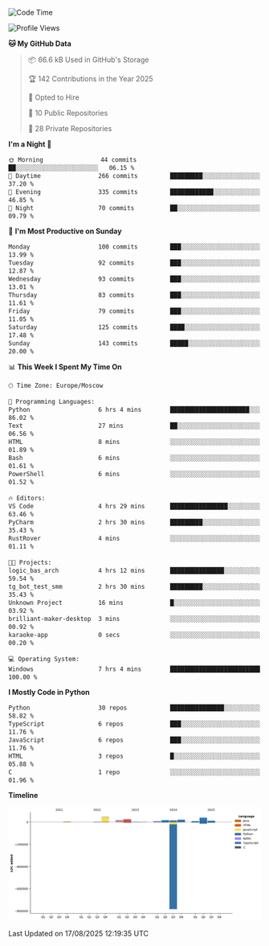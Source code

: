 <!--START_SECTION:waka-->
![Code Time](http://img.shields.io/badge/Code%20Time-785%20hrs%2015%20mins-blue)

![Profile Views](http://img.shields.io/badge/Profile%20Views-0-blue)

**🐱 My GitHub Data** 

> 📦 66.6 kB Used in GitHub's Storage 
 > 
> 🏆 142 Contributions in the Year 2025
 > 
> 💼 Opted to Hire
 > 
> 📜 10 Public Repositories 
 > 
> 🔑 28 Private Repositories 
 > 
**I'm a Night 🦉** 

```text
🌞 Morning                44 commits          ██░░░░░░░░░░░░░░░░░░░░░░░   06.15 % 
🌆 Daytime                266 commits         █████████░░░░░░░░░░░░░░░░   37.20 % 
🌃 Evening                335 commits         ████████████░░░░░░░░░░░░░   46.85 % 
🌙 Night                  70 commits          ██░░░░░░░░░░░░░░░░░░░░░░░   09.79 % 
```
📅 **I'm Most Productive on Sunday** 

```text
Monday                   100 commits         ███░░░░░░░░░░░░░░░░░░░░░░   13.99 % 
Tuesday                  92 commits          ███░░░░░░░░░░░░░░░░░░░░░░   12.87 % 
Wednesday                93 commits          ███░░░░░░░░░░░░░░░░░░░░░░   13.01 % 
Thursday                 83 commits          ███░░░░░░░░░░░░░░░░░░░░░░   11.61 % 
Friday                   79 commits          ███░░░░░░░░░░░░░░░░░░░░░░   11.05 % 
Saturday                 125 commits         ████░░░░░░░░░░░░░░░░░░░░░   17.48 % 
Sunday                   143 commits         █████░░░░░░░░░░░░░░░░░░░░   20.00 % 
```


📊 **This Week I Spent My Time On** 

```text
🕑︎ Time Zone: Europe/Moscow

💬 Programming Languages: 
Python                   6 hrs 4 mins        ██████████████████████░░░   86.02 % 
Text                     27 mins             ██░░░░░░░░░░░░░░░░░░░░░░░   06.56 % 
HTML                     8 mins              ░░░░░░░░░░░░░░░░░░░░░░░░░   01.89 % 
Bash                     6 mins              ░░░░░░░░░░░░░░░░░░░░░░░░░   01.61 % 
PowerShell               6 mins              ░░░░░░░░░░░░░░░░░░░░░░░░░   01.52 % 

🔥 Editors: 
VS Code                  4 hrs 29 mins       ████████████████░░░░░░░░░   63.46 % 
PyCharm                  2 hrs 30 mins       █████████░░░░░░░░░░░░░░░░   35.43 % 
RustRover                4 mins              ░░░░░░░░░░░░░░░░░░░░░░░░░   01.11 % 

🐱‍💻 Projects: 
logic_bas_arch           4 hrs 12 mins       ███████████████░░░░░░░░░░   59.54 % 
tg_bot_test_smm          2 hrs 30 mins       █████████░░░░░░░░░░░░░░░░   35.43 % 
Unknown Project          16 mins             █░░░░░░░░░░░░░░░░░░░░░░░░   03.92 % 
brilliant-maker-desktop  3 mins              ░░░░░░░░░░░░░░░░░░░░░░░░░   00.92 % 
karaoke-app              0 secs              ░░░░░░░░░░░░░░░░░░░░░░░░░   00.20 % 

💻 Operating System: 
Windows                  7 hrs 4 mins        █████████████████████████   100.00 % 
```

**I Mostly Code in Python** 

```text
Python                   30 repos            ███████████████░░░░░░░░░░   58.82 % 
TypeScript               6 repos             ███░░░░░░░░░░░░░░░░░░░░░░   11.76 % 
JavaScript               6 repos             ███░░░░░░░░░░░░░░░░░░░░░░   11.76 % 
HTML                     3 repos             █░░░░░░░░░░░░░░░░░░░░░░░░   05.88 % 
C                        1 repo              ░░░░░░░░░░░░░░░░░░░░░░░░░   01.96 % 
```



**Timeline**

![Lines of Code chart](https://raw.githubusercontent.com/adlemx/adlemx/main/assets/bar_graph.png)


 Last Updated on 17/08/2025 12:19:35 UTC
<!--END_SECTION:waka-->
